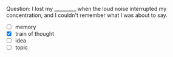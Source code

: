 Question: I lost my _________ when the loud noise interrupted my concentration, and I couldn't remember what I was about to say.  
- [ ] memory  
- [x] train of thought  
- [ ] idea  
- [ ] topic  